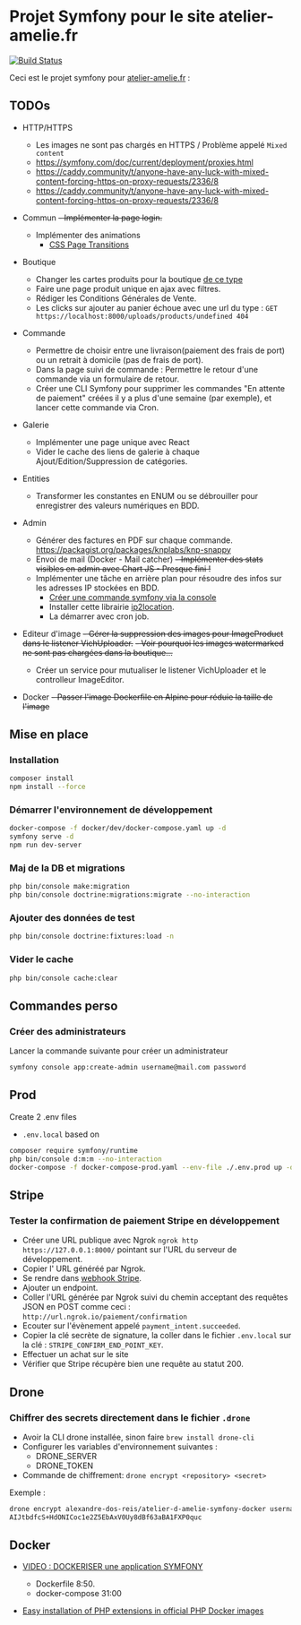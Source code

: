 # Projet Symfony pour le site atelier-amelie.fr

[![Build Status](https://drone.reges.fr/api/badges/alexandre-dos-reis/atelier-d-amelie-symfony-docker/status.svg)](https://drone.reges.fr/alexandre-dos-reis/atelier-d-amelie-symfony-docker)

Ceci est le projet symfony pour [atelier-amelie.fr](https://atelier-amelie.fr) :

## TODOs

- HTTP/HTTPS
  - Les images ne sont pas chargés en HTTPS / Problème appelé `Mixed content`
  - https://symfony.com/doc/current/deployment/proxies.html
  - https://caddy.community/t/anyone-have-any-luck-with-mixed-content-forcing-https-on-proxy-requests/2336/8
  - https://caddy.community/t/anyone-have-any-luck-with-mixed-content-forcing-https-on-proxy-requests/2336/8

- Commun
  ~~- Implémenter la page login.~~
  - Implémenter des animations
    - [CSS Page Transitions](https://symfonycasts.com/screencast/turbo/transitions)

- Boutique
  - Changer les cartes produits pour la boutique [de ce type](https://www.reeftleathergoods.com/la-boutique)
  - Faire une page produit unique en ajax avec filtres.
  - Rédiger les Conditions Générales de Vente.
  - Les clicks sur ajouter au panier échoue avec une url du type : `GET https://localhost:8000/uploads/products/undefined 404`

- Commande
  - Permettre de choisir entre une livraison(paiement des frais de port) ou un retrait à domicile (pas de frais de port).
  - Dans la page suivi de commande : Permettre le retour d'une commande via un formulaire de retour.
  - Créer une CLI Symfony pour supprimer les commandes "En attente de paiement" créées il y a plus d'une semaine (par exemple), et lancer cette commande via Cron.

- Galerie
  - Implémenter une page unique avec React
  - Vider le cache des liens de galerie à chaque Ajout/Edition/Suppression de catégories.

- Entities
  - Transformer les constantes en ENUM ou se débrouiller pour enregistrer des valeurs numériques en BDD. 
  
- Admin
  - Générer des factures en PDF sur chaque commande. https://packagist.org/packages/knplabs/knp-snappy
  - Envoi de mail (Docker - Mail catcher)
  ~~- Implémenter des stats visibles en admin avec Chart JS - Presque fini !~~
  - Implémenter une tâche en arrière plan pour résoudre des infos sur les adresses IP stockées en BDD.
    - [Créer une commande symfony via la console](https://symfony.com/doc/current/components/console.html)
    - Installer cette librairie [ip2location](https://packagist.org/packages/ip2location/ip2location-php).
    - La démarrer avec cron job.

- Editeur d'image
  ~~- Gérer la suppression des images pour ImageProduct dans le listener VichUploader.~~
  ~~- Voir pourquoi les images watermarked ne sont pas chargées dans la boutique…~~
  - Créer un service pour mutualiser le listener VichUploader et le controlleur ImageEditor. 

- Docker
  ~~- Passer l'image Dockerfile en Alpine pour réduie la taille de l'image~~

## Mise en place

### Installation

```bash
composer install
npm install --force
```

### Démarrer l'environnement de développement

```bash
docker-compose -f docker/dev/docker-compose.yaml up -d
symfony serve -d
npm run dev-server
```

### Maj de la DB et migrations

```bash
php bin/console make:migration
php bin/console doctrine:migrations:migrate --no-interaction
```

### Ajouter des données de test

```bash
php bin/console doctrine:fixtures:load -n
```

### Vider le cache

```bash
php bin/console cache:clear
```

## Commandes perso

### Créer des administrateurs

Lancer la commande suivante pour créer un administrateur
```bash
symfony console app:create-admin username@mail.com password
```

## Prod

Create 2 .env files
- `.env.local` based on 

```bash
composer require symfony/runtime
php bin/console d:m:m --no-interaction
docker-compose -f docker-compose-prod.yaml --env-file ./.env.prod up -d --build --force-recreate
```

## Stripe

### Tester la confirmation de paiement Stripe en développement

- Créer une URL publique avec Ngrok `ngrok http https://127.0.0.1:8000/` pointant sur l'URL du serveur de développement.
- Copier l' URL généréé par Ngrok.
- Se rendre dans [webhook Stripe](https://dashboard.stripe.com/test/webhooks).
- Ajouter un endpoint.
- Coller l'URL générée par Ngrok suivi du chemin acceptant des requêtes JSON en POST comme ceci : `http://url.ngrok.io/paiement/confirmation`
- Ecouter sur l'évènement appelé `payment_intent.succeeded`.
- Copier la clé secrète de signature, la coller dans le fichier `.env.local` sur la clé : `STRIPE_CONFIRM_END_POINT_KEY`.
- Effectuer un achat sur le site
- Vérifier que Stripe récupère bien une requête au statut 200.

## Drone

### Chiffrer des secrets directement dans le fichier `.drone`

- Avoir la CLI drone installée, sinon faire `brew install drone-cli`
- Configurer les variables d'environnement suivantes :
  - DRONE_SERVER
  - DRONE_TOKEN
- Commande de chiffrement: `drone encrypt <repository> <secret>`

Exemple :

```bash
drone encrypt alexandre-dos-reis/atelier-d-amelie-symfony-docker username
AIJtbdfcS+HdONICoc1e2Z5EbAxV0Uy8dBf63aBA1FXP0quc
```

## Docker

- [VIDEO : DOCKERISER une application SYMFONY](https://www.youtube.com/watch?v=KFWnB5hW6j8&list=PLxEJ5uJLOPDykEApcRHzprbFNWHHdYKAM&index=24) 
  - Dockerfile 8:50.
  - docker-compose 31:00

- [Easy installation of PHP extensions in official PHP Docker images](https://github.com/mlocati/docker-php-extension-installer)
